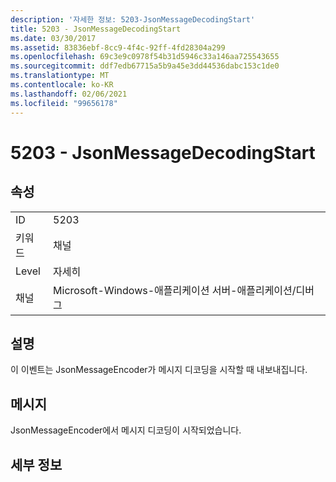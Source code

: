 ```yaml
---
description: '자세한 정보: 5203-JsonMessageDecodingStart'
title: 5203 - JsonMessageDecodingStart
ms.date: 03/30/2017
ms.assetid: 83836ebf-8cc9-4f4c-92ff-4fd28304a299
ms.openlocfilehash: 69c3e9c0978f54b31d5946c33a146aa725543655
ms.sourcegitcommit: ddf7edb67715a5b9a45e3dd44536dabc153c1de0
ms.translationtype: MT
ms.contentlocale: ko-KR
ms.lasthandoff: 02/06/2021
ms.locfileid: "99656178"
---
```

# <a name="5203---jsonmessagedecodingstart"></a>5203 - JsonMessageDecodingStart

## <a name="properties"></a>속성  
  
|||  
|-|-|  
|ID|5203|  
|키워드|채널|  
|Level|자세히|  
|채널|Microsoft-Windows-애플리케이션 서버-애플리케이션/디버그|  
  
## <a name="description"></a>설명  

 이 이벤트는 JsonMessageEncoder가 메시지 디코딩을 시작할 때 내보내집니다.  
  
## <a name="message"></a>메시지  

 JsonMessageEncoder에서 메시지 디코딩이 시작되었습니다.  
  
## <a name="details"></a>세부 정보
